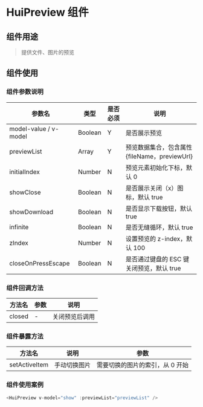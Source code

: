 # HuiPreview 组件

## 组件用途

> 提供文件、图片的预览

## 组件使用

### 组件参数说明

| 参数名                | 类型    | 是否必须 | 说明                                         |
| --------------------- | ------- | -------- | -------------------------------------------- |
| model-value / v-model | Boolean | Y        | 是否展示预览                                 |
| previewList           | Array   | Y        | 预览数据集合，包含属性{fileName，previewUrl} |
| initialIndex          | Number  | N        | 预览元素初始化下标，默认 0                   |
| showClose             | Boolean | N        | 是否展示关闭（x）图标，默认 true             |
| showDownload          | Boolean | N        | 是否显示下载按钮，默认 true                  |
| infinite              | Boolean | N        | 是否无缝循环，默认 true                      |
| zIndex                | Number  | N        | 设置预览的 z-index，默认 100                 |
| closeOnPressEscape    | Boolean | N        | 是否通过键盘的 ESC 键关闭预览，默认 true     |

### 组件回调方法

| 方法名 | 参数 | 说明           |
| ------ | ---- | -------------- |
| closed | -    | 关闭预览后调用 |

### 组件暴露方法

| 方法名        | 说明         | 参数                            |
| ------------- | ------------ | ------------------------------- |
| setActiveItem | 手动切换图片 | 需要切换的图片的索引，从 0 开始 |

### 组件使用案例

```js
<HuiPreview v-model="show" :previewList="previewList" />
```
